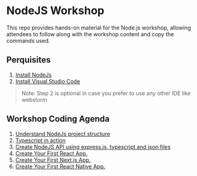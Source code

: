 # NodeJS Workshop
This repo provides hands-on material for the Node.js workshop, allowing attendees to follow along with the workshop content and copy the commands used.

## Perquisites
1. [Install NodeJs](./docs/install-nodejs.md)
2. [Install Visual Studio Code](./docs/install-nodejs.md)
> Note: Step 2 is optional in case you prefer to use any other IDE like webstorm
  
## Workshop Coding Agenda
1. [Understand NodeJs project structure](./docs/nodejs-project-structure.md)
2. [Typescript in action](./docs/typescript-in-action.md)
3. [Create NodeJS API using express.js, typescript and json files](./docs/express.js.md)
4. [Create Your First React App.](./docs/create-react-app.md)
5. [Create Your First Next.js App.](./docs/create-next-js-app.md)
5. [Create Your First React Native App.](./docs/create-react-native-app.md)